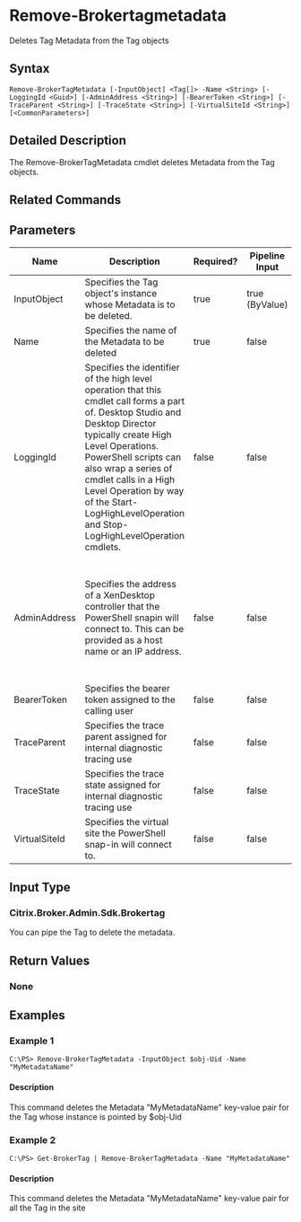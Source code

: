 ﻿
# Remove-Brokertagmetadata
Deletes Tag Metadata from the Tag objects
## Syntax

```
Remove-BrokerTagMetadata [-InputObject] <Tag[]> -Name <String> [-LoggingId <Guid>] [-AdminAddress <String>] [-BearerToken <String>] [-TraceParent <String>] [-TraceState <String>] [-VirtualSiteId <String>] [<CommonParameters>]
```

## Detailed Description
The Remove-BrokerTagMetadata cmdlet deletes Metadata from the Tag objects.


## Related Commands

## Parameters
| Name   | Description | Required? | Pipeline Input | Default Value |
| --- | --- | --- | --- | --- |
| InputObject | Specifies the Tag object's instance whose Metadata is to be deleted. | true | true (ByValue) |  |
| Name | Specifies the name of the Metadata to be deleted | true | false |  |
| LoggingId | Specifies the identifier of the high level operation that this cmdlet call forms a part of. Desktop Studio and Desktop Director typically create High Level Operations. PowerShell scripts can also wrap a series of cmdlet calls in a High Level Operation by way of the Start-LogHighLevelOperation and Stop-LogHighLevelOperation cmdlets. | false | false |  |
| AdminAddress | Specifies the address of a XenDesktop controller that the PowerShell snapin will connect to. This can be provided as a host name or an IP address. | false | false | Localhost. Once a value is provided by any cmdlet, this value will become the default. |
| BearerToken | Specifies the bearer token assigned to the calling user | false | false |  |
| TraceParent | Specifies the trace parent assigned for internal diagnostic tracing use | false | false |  |
| TraceState | Specifies the trace state assigned for internal diagnostic tracing use | false | false |  |
| VirtualSiteId | Specifies the virtual site the PowerShell snap-in will connect to. | false | false |  |

## Input Type

### Citrix.Broker.Admin.Sdk.Brokertag
You can pipe the Tag to delete the metadata.
## Return Values

### None

## Examples

### Example 1

```
C:\PS> Remove-BrokerTagMetadata -InputObject $obj-Uid -Name "MyMetadataName"
```

#### Description
This command deletes the Metadata "MyMetadataName" key-value pair for the Tag whose instance is pointed by \$obj-Uid
### Example 2

```
C:\PS> Get-BrokerTag | Remove-BrokerTagMetadata -Name "MyMetadataName"
```

#### Description
This command deletes the Metadata "MyMetadataName" key-value pair for all the Tag in the site
